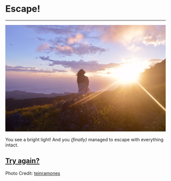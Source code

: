# Escape!
---

<img src="https://raw.githubusercontent.com/xiurongy3506/cyoa-project/master/old-wooden-door/escape.png" id="c9.io" alt="" />

You see a bright light! And you _(finally)_ managed to escape with everything intact.

## [Try again?](../home.md)

Photo Credit: [teinramones](https://pixabay.com/p-1963406/?no_redirect)